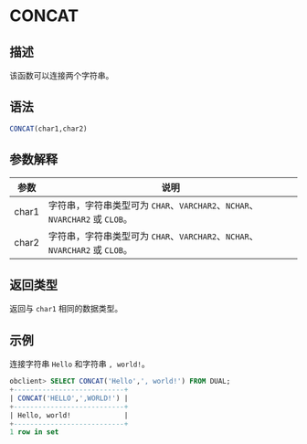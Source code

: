 CONCAT 
===========================



描述 
-----------------------

该函数可以连接两个字符串。



语法 
-----------------------

```sql
CONCAT(char1,char2)
```



参数解释 
-------------------------



|  参数   |                             说明                              |
|-------|-------------------------------------------------------------|
| char1 | 字符串，字符串类型可为 `CHAR`、`VARCHAR2`、`NCHAR`、`NVARCHAR2` 或 `CLOB`。 |
| char2 | 字符串，字符串类型可为 `CHAR`、`VARCHAR2`、`NCHAR`、`NVARCHAR2` 或 `CLOB`。 |



返回类型 
-------------------------

返回与 `char1` 相同的数据类型。

示例 
-----------------------

连接字符串 `Hello` 和字符串 `, world!`。

```sql
obclient> SELECT CONCAT('Hello',', world!') FROM DUAL;
+---------------------------+
| CONCAT('HELLO',',WORLD!') |
+---------------------------+
| Hello, world!             |
+---------------------------+
1 row in set
```


